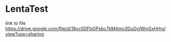 # LentaTest
link to file https://drive.google.com/file/d/18vc0DFbGPxbc7kM4mo2DuDyiWmGxHrhv/view?usp=sharing
